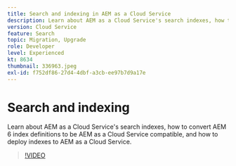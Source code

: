 ```yaml
---
title: Search and indexing in AEM as a Cloud Service
description: Learn about AEM as a Cloud Service's search indexes, how to convert AEM 6 index definitions, and how to deploy indexes.
version: Cloud Service
feature: Search
topic: Migration, Upgrade
role: Developer
level: Experienced
kt: 8634
thumbnail: 336963.jpeg
exl-id: f752df86-27d4-4dbf-a3cb-ee97b7d9a17e
---
```

# Search and indexing

Learn about AEM as a Cloud Service's search indexes, how to convert AEM 6 index definitions to be AEM as a Cloud Service compatible, and how to deploy indexes to AEM as a Cloud Service.

>[!VIDEO](https://video.tv.adobe.com/v/336963/?quality=12&learn=on)
